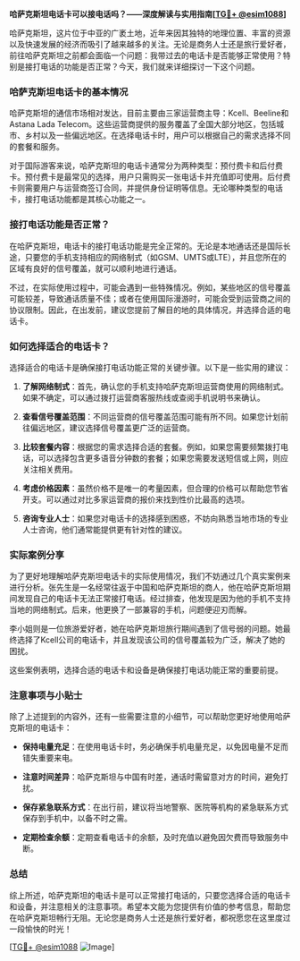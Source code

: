 **哈萨克斯坦电话卡可以接电话吗？——深度解读与实用指南[[TG💪+ @esim1088](https://t.me/s/esim1088)]**

哈萨克斯坦，这片位于中亚的广袤土地，近年来因其独特的地理位置、丰富的资源以及快速发展的经济而吸引了越来越多的关注。无论是商务人士还是旅行爱好者，前往哈萨克斯坦之前都会面临一个问题：我带过去的电话卡是否能够正常使用？特别是接打电话的功能是否正常？今天，我们就来详细探讨一下这个问题。

### 哈萨克斯坦电话卡的基本情况

哈萨克斯坦的通信市场相对发达，目前主要由三家运营商主导：Kcell、Beeline和Astana Lada Telecom。这些运营商提供的服务覆盖了全国大部分地区，包括城市、乡村以及一些偏远地区。在选择电话卡时，用户可以根据自己的需求选择不同的套餐和服务。

对于国际游客来说，哈萨克斯坦的电话卡通常分为两种类型：预付费卡和后付费卡。预付费卡是最常见的选择，用户只需购买一张电话卡并充值即可使用。后付费卡则需要用户与运营商签订合同，并提供身份证明等信息。无论哪种类型的电话卡，接打电话功能都是其核心功能之一。

### 接打电话功能是否正常？

在哈萨克斯坦，电话卡的接打电话功能是完全正常的。无论是本地通话还是国际长途，只要您的手机支持相应的网络制式（如GSM、UMTS或LTE），并且您所在的区域有良好的信号覆盖，就可以顺利地进行通话。

不过，在实际使用过程中，可能会遇到一些特殊情况。例如，某些地区的信号覆盖可能较差，导致通话质量不佳；或者在使用国际漫游时，可能会受到运营商之间的协议限制。因此，在出发前，建议您提前了解目的地的具体情况，并选择合适的电话卡。

### 如何选择适合的电话卡？

选择适合的电话卡是确保接打电话功能正常的关键步骤。以下是一些实用的建议：

1. **了解网络制式**：首先，确认您的手机支持哈萨克斯坦运营商使用的网络制式。如果不确定，可以通过拨打运营商客服热线或查阅手机说明书来确认。

2. **查看信号覆盖范围**：不同运营商的信号覆盖范围可能有所不同。如果您计划前往偏远地区，建议选择信号覆盖更广泛的运营商。

3. **比较套餐内容**：根据您的需求选择合适的套餐。例如，如果您需要频繁拨打电话，可以选择包含更多语音分钟数的套餐；如果您需要发送短信或上网，则应关注相关费用。

4. **考虑价格因素**：虽然价格不是唯一的考量因素，但合理的价格可以帮助您节省开支。可以通过对比多家运营商的报价来找到性价比最高的选项。

5. **咨询专业人士**：如果您对电话卡的选择感到困惑，不妨向熟悉当地市场的专业人士咨询，他们通常能提供更有针对性的建议。

### 实际案例分享

为了更好地理解哈萨克斯坦电话卡的实际使用情况，我们不妨通过几个真实案例来进行分析。张先生是一名经常往返于中国和哈萨克斯坦的商人，他在哈萨克斯坦期间发现自己的电话卡无法正常接打电话。经过排查，他发现是因为他的手机不支持当地的网络制式。后来，他更换了一部兼容的手机，问题便迎刃而解。

李小姐则是一位旅游爱好者，她在哈萨克斯坦旅行期间遇到了信号弱的问题。她最终选择了Kcell公司的电话卡，并且发现该公司的信号覆盖较为广泛，解决了她的困扰。

这些案例表明，选择合适的电话卡和设备是确保接打电话功能正常的重要前提。

### 注意事项与小贴士

除了上述提到的内容外，还有一些需要注意的小细节，可以帮助您更好地使用哈萨克斯坦的电话卡：

- **保持电量充足**：在使用电话卡时，务必确保手机电量充足，以免因电量不足而错失重要来电。
  
- **注意时间差异**：哈萨克斯坦与中国有时差，通话时需留意对方的时间，避免打扰。

- **保存紧急联系方式**：在出行前，建议将当地警察、医院等机构的紧急联系方式保存到手机中，以备不时之需。

- **定期检查余额**：定期查看电话卡的余额，及时充值以避免因欠费而导致服务中断。

### 总结

综上所述，哈萨克斯坦的电话卡是可以正常接打电话的，只要您选择合适的电话卡和设备，并注意相关的注意事项。希望本文能为您提供有价值的参考信息，帮助您在哈萨克斯坦畅行无阻。无论您是商务人士还是旅行爱好者，都祝愿您在这里度过一段愉快的时光！

[[TG💪+ @esim1088](https://t.me/s/esim1088) ![Image](https://i.postimg.cc/4NQfJmqS/Snipaste-2025-05-13-00-14-12.png)]